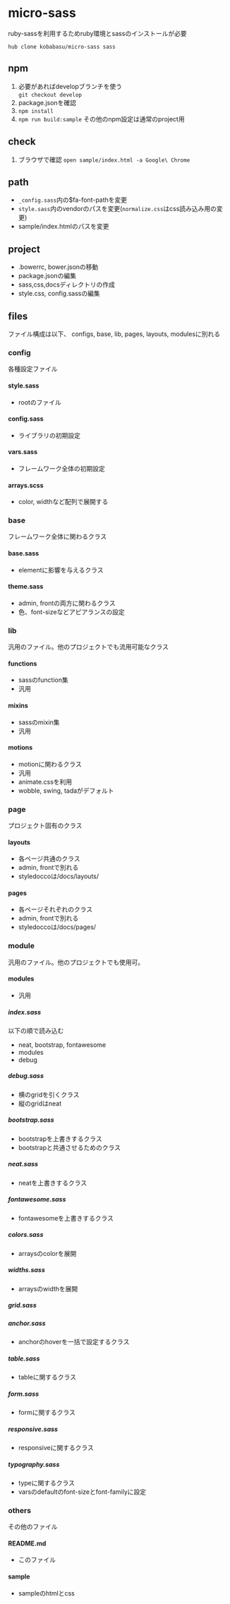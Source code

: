 # micro-sass
ruby-sassを利用するためruby環境とsassのインストールが必要

```
hub clone kobabasu/micro-sass sass
```

## npm
1. 必要があればdevelopブランチを使う  
   `git checkout develop`
1. package.jsonを確認  
1. `npm install`
1. `npm run build:sample` その他のnpm設定は通常のproject用

## check
1. ブラウザで確認
   `open sample/index.html -a Google\ Chrome`

## path
* `_config.sass`内の$fa-font-pathを変更
* `style.sass`内のvendorのパスを変更(`normalize.css`はcss読み込み用の変更)
* sample/index.htmlのパスを変更

## project
* .bowerrc, bower.jsonの移動
* package.jsonの編集
* sass,css,docsディレクトリの作成
* style.css, config.sassの編集

## files
ファイル構成は以下、
configs, base, lib, pages, layouts, modulesに別れる

### config
各種設定ファイル

#### style.sass
* rootのファイル

#### config.sass
* ライブラリの初期設定 

#### vars.sass
* フレームワーク全体の初期設定

#### arrays.scss
* color, widthなど配列で展開する

### base
フレームワーク全体に関わるクラス

#### base.sass
* elementに影響を与えるクラス

#### theme.sass
* admin, frontの両方に関わるクラス
* 色、font-sizeなどアピアランスの設定

### lib
汎用のファイル。他のプロジェクトでも流用可能なクラス

#### functions
* sassのfunction集
* 汎用

#### mixins
* sassのmixin集
* 汎用

#### motions
* motionに関わるクラス
* 汎用
* animate.cssを利用
* wobble, swing, tadaがデフォルト

### page
プロジェクト固有のクラス

#### layouts
* 各ページ共通のクラス
* admin, frontで別れる
* styledoccoは/docs/layouts/

#### pages
* 各ページそれぞれのクラス
* admin, frontで別れる
* styledoccoは/docs/pages/

### module
汎用のファイル。他のプロジェクトでも使用可。  

#### modules
* 汎用

##### index.sass
以下の順で読み込む
* neat, bootstrap, fontawesome
* modules
* debug

##### debug.sass
* 横のgridを引くクラス
* 縦のgridはneat

##### bootstrap.sass
* bootstrapを上書きするクラス
* bootstrapと共通させるためのクラス

##### neat.sass
* neatを上書きするクラス

##### fontawesome.sass
* fontawesomeを上書きするクラス

##### colors.sass
* arraysのcolorを展開

##### widths.sass
* arraysのwidthを展開

##### grid.sass
##### anchor.sass
* anchorのhoverを一括で設定するクラス

##### table.sass
* tableに関するクラス

##### form.sass
* formに関するクラス

##### responsive.sass
* responsiveに関するクラス

##### typography.sass
* typeに関するクラス
* varsのdefaultのfont-sizeとfont-familyに設定

### others
その他のファイル

#### README.md
* このファイル

#### sample
* sampleのhtmlとcss

